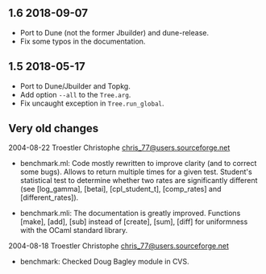 1.6 2018-09-07
--------------

- Port to Dune (not the former Jbuilder) and dune-release.
- Fix some typos in the documentation.

1.5 2018-05-17
--------------

- Port to Dune/Jbuilder and Topkg.
- Add option `--all` to the `Tree.arg`.
- Fix uncaught exception in `Tree.run_global`.



Very old changes
----------------

2004-08-22  Troestler Christophe  <chris_77@users.sourceforge.net>

* benchmark.ml: Code mostly rewritten to improve clarity (and to
  correct some bugs).  Allows to return multiple times for a given
  test.  Student's statistical test to determine whether two rates
  are significantly different (see [log_gamma], [betai],
  [cpl_student_t], [comp_rates] and [different_rates]).

* benchmark.mli: The documentation is greatly improved.  Functions
  [make], [add], [sub] instead of [create], [sum], [diff] for
  uniformness with the OCaml standard library.

2004-08-18  Troestler Christophe  <chris_77@users.sourceforge.net>

* benchmark: Checked Doug Bagley module in CVS.
